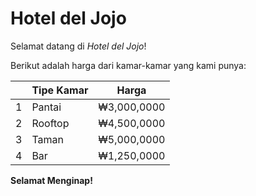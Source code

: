 # Hotel del Jojo

Selamat datang di *Hotel del Jojo*!

Berikut adalah harga dari kamar-kamar yang kami punya:

||**Tipe Kamar**|**Harga**|
|---|---|---|
|1|Pantai|₩3,000,0000|
|2|Rooftop|₩4,500,0000|
|3|Taman|₩5,000,0000|
|4|Bar|₩1,250,0000|

**Selamat Menginap!**
